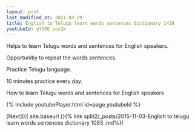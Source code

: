 ```yaml
---
layout: post
last_modified_at: 2021-03-29
title: English to Telugu learn words sentences dictionary 1438 
youtubeId: gYIOE_zux2k
---
```

 
 
Helps to learn Telugu words and sentences for English speakers.

Opportunitiy to repeat the words sentences. 

Practice Telugu language. 
 
10 minutes practice every day. 
 
How to learn Telugu words and sentences for English speakers 
 
{% include youtubePlayer.html id=page.youtubeId %}
 
 
[Next]({{ site.baseurl }}{% link  split2/_posts/2015-11-03-English to telugu learn words sentences dictionary 1093 .md%})
 
